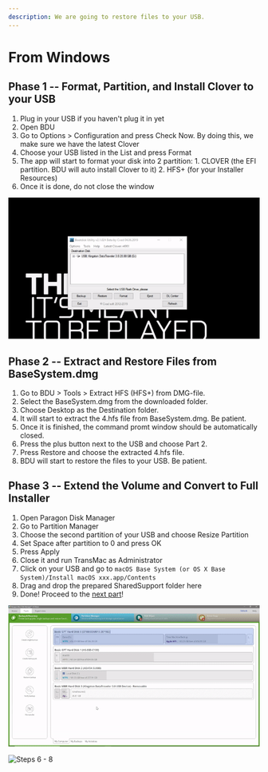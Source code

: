 ```yaml
---
description: We are going to restore files to your USB.
---
```


# From Windows

## Phase 1 -- Format, Partition, and Install Clover to your USB <a id="phase-1-format-partition-and-install-clover-to-your-usb"></a>

1. Plug in your USB if you haven't plug it in yet
2. Open BDU
3. Go to Options &gt; Configuration and press Check Now. By doing this, we make sure we have the latest Clover
4. Choose your USB listed in the List and press Format
5. The app will start to format your disk into 2 partition: 1. CLOVER \(the EFI partition. BDU will auto install Clover to it\) 2. HFS+ \(for your Installer Resources\)
6. Once it is done, do not close the window

![](../../.gitbook/assets/ezgif-4-b59bb851e67a.gif)

## Phase 2 -- Extract and Restore Files from BaseSystem.dmg <a id="phase-2-extract-and-restore-files-from-basesystem-dmg"></a>

1. Go to BDU &gt; Tools &gt; Extract HFS \(HFS+\) from DMG-file.
2. Select the BaseSystem.dmg from the downloaded folder.
3. Choose Desktop as the Destination folder.
4. It will start to extract the 4.hfs file from BaseSystem.dmg. Be patient.
5. Once it is finished, the command promt window should be automatically closed.
6. Press the plus button next to the USB and choose Part 2.
7. Press Restore and choose the extracted 4.hfs file.
8. BDU will start to restore the files to your USB. Be patient.



## Phase 3 -- Extend the Volume and Convert to Full Installer

1. Open Paragon Disk Manager
2. Go to Partition Manager
3. Choose the second partition of your USB and choose Resize Partition
4. Set Space after partition to 0 and press OK
5. Press Apply
6. Close it and run TransMac as Administrator
7. Click on your USB and go to `macOS Base System (or OS X Base System)/Install macOS xxx.app/Contents`
8. Drag and drop the prepared SharedSupport folder here
9. Done! Proceed to the [next part](../../clover-installtion/usb-clover/usb-clover-win.md)!

![Steps 1 - 5](../../.gitbook/assets/ezgif-4-3f1d85748df0.gif)

![Steps 6 - 8](../../.gitbook/assets/2019-06-16-22-29-_2.gif)

